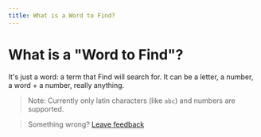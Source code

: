 ```yaml
---
title: What is a Word to Find?
---
```

# What is a "Word to Find"?
It's just a word: a term that Find will search for. It can be a letter, a number, a word + a number, really anything.
> Note: Currently only latin characters (like `abc`) and numbers are supported.

> Something wrong? [Leave feedback](https://forms.gle/agdyoB9PFfnv8cU1A/)
